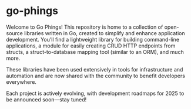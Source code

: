 # go-phings

Welcome to Go Phings! This repository is home to a collection of open-source libraries written in Go, created to simplify and enhance application development. You’ll find a lightweight library for building command-line applications, a module for easily creating CRUD HTTP endpoints from structs, a struct-to-database mapping tool (similar to an ORM), and much more.

These libraries have been used extensively in tools for infrastructure and automation and are now shared with the community to benefit developers everywhere.

Each project is actively evolving, with development roadmaps for 2025 to be announced soon—stay tuned!
